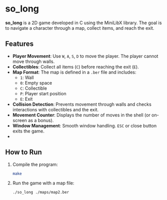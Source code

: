 # so_long

**so_long** is a 2D game developed in C using the MiniLibX library. The goal is to navigate a character through a map, collect items, and reach the exit.

## Features

- **Player Movement**: Use `W`, `A`, `S`, `D` to move the player. The player cannot move through walls.
- **Collectibles**: Collect all items (`C`) before reaching the exit (`E`).
- **Map Format**: The map is defined in a `.ber` file and includes:
  - `1`: Wall
  - `0`: Empty space
  - `C`: Collectible
  - `P`: Player start position
  - `E`: Exit
- **Collision Detection**: Prevents movement through walls and checks interactions with collectibles and the exit.
- **Movement Counter**: Displays the number of moves in the shell (or on-screen as a bonus).
- **Window Management**: Smooth window handling. `ESC` or close button exits the game.
- 
## How to Run

1. Compile the program:
    ```sh
    make
    ```
2. Run the game with a map file:
    ```sh
    ./so_long ./maps/map2.ber
    ```
